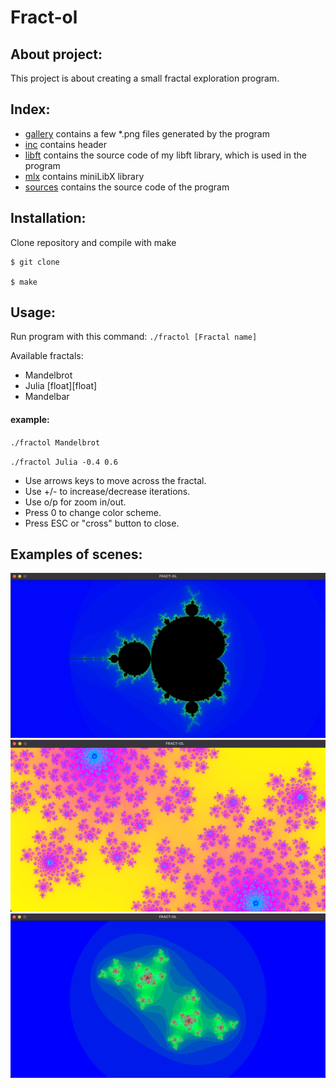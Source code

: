 # Fract-ol

## About project: 
This project is about creating a small fractal exploration program.

## Index: 
- [gallery](https://github.com/Anastasiia-Ni/Fract-ol/tree/master/gallery) contains a few *.png files generated by the program
- [inc](https://github.com/Anastasiia-Ni/Fract-ol/tree/master/includes) contains header
- [libft]() contains the source code of my libft library, which is used in the program
- [mlx](https://github.com/Anastasiia-Ni/Fract-ol/tree/master/mlx) contains miniLibX library
- [sources](https://github.com/Anastasiia-Ni/Fract-ol/tree/master/sources) contains the source code of the program

## Installation:
Clone repository and compile with make
```
$ git clone

$ make
```

## Usage:
Run program with this command:
`./fractol [Fractal name]`

Available fractals:
- Mandelbrot
- Julia [float][float]
- Mandelbar

#### example:

`./fractol Mandelbrot`

`./fractol Julia -0.4 0.6`

- Use arrows keys to move across the fractal.
- Use +/- to increase/decrease iterations.
- Use o/p for zoom in/out.
- Press 0 to change color scheme.
- Press ESC or "cross" button to close.

## Examples of scenes:
![](https://github.com/Anastasiia-Ni/Fract-ol/blob/master/gallery/Mandelbrot.png)
![](https://github.com/Anastasiia-Ni/Fract-ol/blob/master/gallery/Julia_pink.png)
![](https://github.com/Anastasiia-Ni/Fract-ol/blob/master/gallery/Julia_decrease_iter.png)
